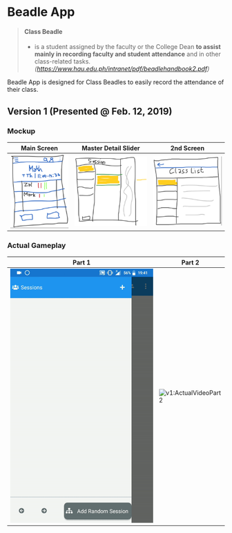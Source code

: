 # Beadle App
>#### Class Beadle 
>- is a student assigned by the faculty or the College Dean **to assist mainly in recording faculty and student attendance** and in other class-related tasks.
*(https://www.hau.edu.ph/intranet/pdf/beadlehandbook2.pdf)* 


Beadle App is designed for Class Beadles to easily record the attendance of their class.

## Version 1 (Presented @ Feb. 12, 2019)

### Mockup
| Main Screen      | Master Detail Slider     | 2nd Screen     |
| ------------ | ------------- | ------------- |
| ![v1:MainScreen](media/v1mainscreen.png) | ![v1:MasterDetailSlider](media/v1masterdetailslider.png) | ![v1:2ndScreen](media/v12ndscreen.png) |

### Actual Gameplay
| Part 1 | Part 2 |
| ------------ | ------------- |
| ![v1:ActualVideoPart1](media/v1part1.gif) | ![v1:ActualVideoPart2](media/v1part2.gif) |

